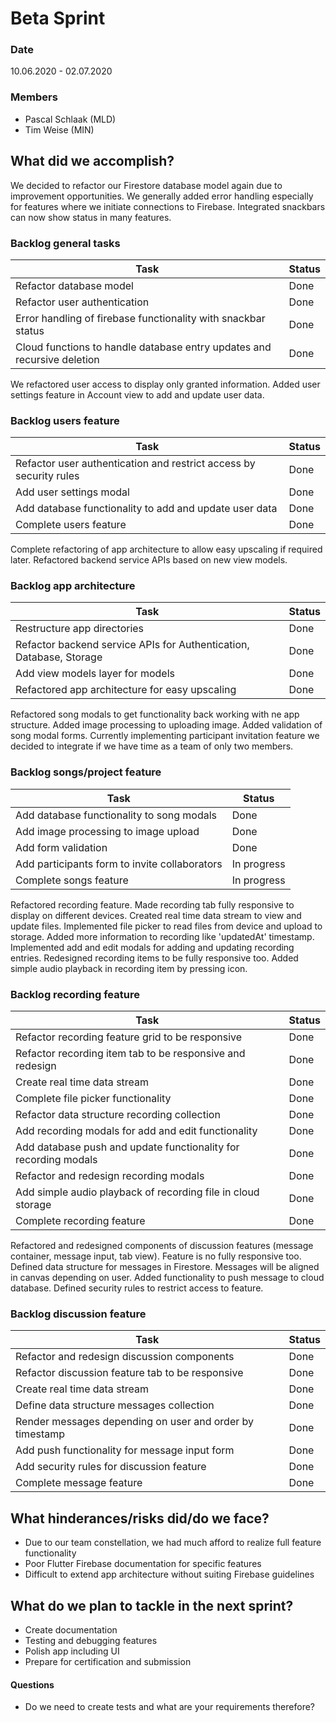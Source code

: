 # Beta Sprint

### Date

10.06.2020 - 02.07.2020

### Members

* Pascal Schlaak (MLD)
* Tim Weise (MIN)

## What did we accomplish? 

We decided to refactor our Firestore database model again due to improvement opportunities. We generally added error handling especially for features where we initiate connections to Firebase. Integrated snackbars can now show status in many features.

### Backlog general tasks

| **Task**                                                     | **Status** |
| ------------------------------------------------------------ | ---------- |
| Refactor database model                                      | Done       |
| Refactor user authentication                                 | Done       |
| Error handling of firebase functionality with snackbar status | Done       |
| Cloud functions to handle database entry updates and recursive deletion | Done       |

We refactored user access to display only granted information. Added user settings feature in Account view to add and update user data.

### Backlog users feature

| **Task**                                                     | **Status** |
| ------------------------------------------------------------ | ---------- |
| Refactor user authentication and restrict access by security rules | Done       |
| Add user settings modal                                      | Done       |
| Add database functionality to add and update user data       | Done       |
| Complete users feature                                       | Done       |

Complete refactoring of app architecture to allow easy upscaling if required later. Refactored backend service APIs based on new view models.

### Backlog app architecture

| **Task**                                                     | **Status** |
| ------------------------------------------------------------ | ---------- |
| Restructure app directories                                  | Done       |
| Refactor backend service APIs for Authentication, Database, Storage | Done       |
| Add view models layer for models                             | Done       |
| Refactored app architecture for easy upscaling               | Done       |

Refactored song modals to get functionality back working with ne app structure. Added image processing to uploading image. Added validation of song modal forms. Currently implementing participant invitation feature we decided to integrate if we have time as a team of only two members.

### Backlog songs/project feature

| **Task**                                      | **Status**  |
| --------------------------------------------- | ----------- |
| Add database functionality to song modals     | Done        |
| Add image processing to image upload          | Done        |
| Add form validation                           | Done        |
| Add participants form to invite collaborators | In progress |
| Complete songs feature                        | In progress |

Refactored recording feature. Made recording tab fully responsive to display on different devices. Created real time data stream to view and update files. Implemented file picker to read files from device and upload to storage. Added more information to recording like 'updatedAt' timestamp. Implemented add and edit modals for adding and updating recording entries. Redesigned recording items to be fully responsive too. Added simple audio playback in recording item by pressing icon.

### Backlog recording feature

| **Task**                                                     | **Status** |
| ------------------------------------------------------------ | ---------- |
| Refactor recording feature grid to be responsive             | Done       |
| Refactor recording item tab to be responsive and redesign    | Done       |
| Create real time data stream                                 | Done       |
| Complete file picker functionality                           | Done       |
| Refactor data structure recording collection                 | Done       |
| Add recording modals for add and edit functionality          | Done       |
| Add database push and update functionality for recording modals | Done       |
| Refactor and redesign recording modals                       | Done       |
| Add simple audio playback of recording file in cloud storage | Done       |
| Complete recording feature                                   | Done       |

Refactored and redesigned components of discussion features (message container, message input, tab view). Feature is no fully responsive too. Defined data structure for messages in Firestore. Messages will be aligned in canvas depending on user. Added functionality to push message to cloud database. Defined security rules to restrict access to feature.

### Backlog discussion feature

| **Task**                                                 | **Status** |
| -------------------------------------------------------- | ---------- |
| Refactor and redesign discussion components              | Done       |
| Refactor discussion feature tab to be responsive         | Done       |
| Create real time data stream                             | Done       |
| Define data structure messages collection                | Done       |
| Render messages depending on user and order by timestamp | Done       |
| Add push functionality for message input form            | Done       |
| Add security rules for discussion feature                | Done       |
| Complete message feature                                 | Done       |



## What hinderances/risks did/do we face?

* Due to our team constellation, we had much afford to realize full feature functionality 
* Poor Flutter Firebase documentation for specific features
* Difficult to extend app architecture without suiting Firebase guidelines


## What do we plan to tackle in the next sprint?

- Create documentation
- Testing and debugging features
- Polish app including UI
- Prepare for certification and submission

#### Questions

* Do we need to create tests and what are your requirements therefore?

